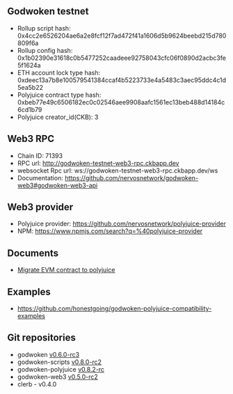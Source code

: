 ## Godwoken testnet

* Rollup script hash: 0x4cc2e6526204ae6a2e8fcf12f7ad472f41a1606d5b9624beebd215d780809f6a
* Rollup config hash: 0x1b02390e31618c0b5477252caadeee92758043cfc06f0890d2acbc3fe5f1624a
* ETH account lock type hash: 0xdeec13a7b8e100579541384ccaf4b5223733e4a5483c3aec95ddc4c1d5ea5b22
* Polyjuice contract type hash: 0xbeb77e49c6506182ec0c02546aee9908aafc1561ec13beb488d14184c6cd1b79
* Polyjuice creator_id(CKB): 3

## Web3 RPC

* Chain ID: 71393
* RPC url: http://godwoken-testnet-web3-rpc.ckbapp.dev
* websocket Rpc url: ws://godwoken-testnet-web3-rpc.ckbapp.dev/ws
* Documentation: https://github.com/nervosnetwork/godwoken-web3#godwoken-web3-api

## Web3 provider

* Polyjuice provider: https://github.com/nervosnetwork/polyjuice-provider
* NPM: https://www.npmjs.com/search?q=%40polyjuice-provider

## Documents

* [Migrate EVM contract to polyjuice](https://github.com/nervosnetwork/godwoken/blob/master/docs/migrate_evm_contract_to_polyjuice.md)

## Examples

* https://github.com/honestgoing/godwoken-polyjuice-compatibility-examples

## Git repositories

- godwoken [v0.6.0-rc3](https://github.com/nervosnetwork/godwoken/tree/v0.6.0-rc3)
- godwoken-scripts [v0.8.0-rc2](https://github.com/nervosnetwork/godwoken-scripts/tree/v0.8.0-rc2)
- godwoken-polyjuice [v0.8.2-rc](https://github.com/nervosnetwork/godwoken-polyjuice/tree/v0.8.2-rc)
- godwoken-web3 [v0.5.0-rc2](https://github.com/nervosnetwork/godwoken-web3/releases/tag/v0.5.0-rc2)
- clerb - v0.4.0

